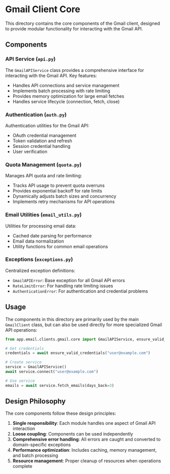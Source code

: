 # Gmail Client Core

This directory contains the core components of the Gmail client, designed to provide modular functionality for interacting with the Gmail API.

## Components

### API Service (`api.py`)

The `GmailAPIService` class provides a comprehensive interface for interacting with the Gmail API. Key features:

- Handles API connections and service management
- Implements batch processing with rate limiting
- Provides memory optimization for large email fetches
- Handles service lifecycle (connection, fetch, close)

### Authentication (`auth.py`)

Authentication utilities for the Gmail API:

- OAuth credential management
- Token validation and refresh
- Session credential handling
- User verification

### Quota Management (`quota.py`)

Manages API quota and rate limiting:

- Tracks API usage to prevent quota overruns
- Provides exponential backoff for rate limits
- Dynamically adjusts batch sizes and concurrency
- Implements retry mechanisms for API operations

### Email Utilities (`email_utils.py`)

Utilities for processing email data:

- Cached date parsing for performance
- Email data normalization
- Utility functions for common email operations

### Exceptions (`exceptions.py`)

Centralized exception definitions:

- `GmailAPIError`: Base exception for all Gmail API errors
- `RateLimitError`: For handling rate limiting issues
- `AuthenticationError`: For authentication and credential problems

## Usage

The components in this directory are primarily used by the main `GmailClient` class, but can also be used directly for more specialized Gmail API operations:

```python
from app.email.clients.gmail.core import GmailAPIService, ensure_valid_credentials

# Get credentials
credentials = await ensure_valid_credentials("user@example.com")

# Create service
service = GmailAPIService()
await service.connect("user@example.com")

# Use service
emails = await service.fetch_emails(days_back=3)
```

## Design Philosophy

The core components follow these design principles:

1. **Single responsibility**: Each module handles one aspect of Gmail API interaction
2. **Loose coupling**: Components can be used independently
3. **Comprehensive error handling**: All errors are caught and converted to domain-specific exceptions
4. **Performance optimization**: Includes caching, memory management, and batch processing
5. **Resource management**: Proper cleanup of resources when operations complete 